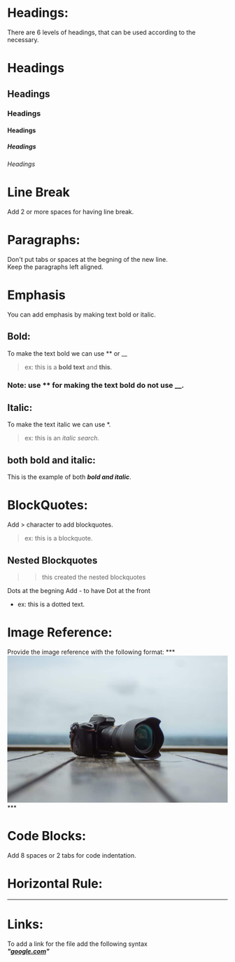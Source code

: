 # Headings:

There are 6 levels of headings, that can be used according to the necessary.
# Headings
## Headings
### Headings
#### Headings
##### Headings
###### Headings
   
>
>

# Line Break
Add 2 or more spaces for having line break.  
  
>
>

# Paragraphs:  
Don't put tabs or spaces at the begning of the new line.  
Keep the paragraphs left aligned.  
    
  
  
# Emphasis  
You can add emphasis by making text bold or italic.  
    
  
  
## Bold:  
To make the text bold we can use ** or __  
> ex: this is a **bold text** and __this__.  
  
  
  
### Note: use ** for making the text bold do not use __.  
  
  
  
## Italic:  
To make the text italic we can use *.  
> ex: this is an *italic search*.  
  
  
  
## both bold and italic:  
This is the example of both ***bold and italic***.  

   
  
# BlockQuotes:
Add > character to add blockquotes.
> ex: this is a blockquote.

  
  
## Nested Blockquotes
>> this created the nested blockquotes
  
  
  
Dots at the begning
Add - to have Dot at the front
- ex: this is a dotted text.


# Image Reference:
Provide the image reference with the following format:
*** ![Refer Here](./images/1.jpg) ***


# Code Blocks:
Add 8 spaces or 2 tabs for code indentation.

# Horizontal Rule:
---


# Links:
To add a link for the file add the following syntax   
***"[google.com](https://google.com)"***


